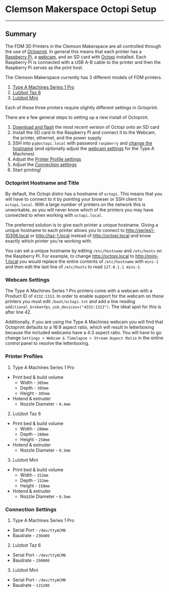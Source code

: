 # Clemson Makerspace Octopi Setup
----

## Summary
The FDM 3D Printers in the Clemson Makerspace are all controlled through the use
of [Octoprint](http://octoprint.org/). In general this means that each printer
has a [Raspberry Pi](https://www.raspberrypi.org/products/raspberry-pi-3-model-b/),
a [webcam](https://www.raspberrypi.org/products/camera-module-v2/), and an SD
card with [Octopi](https://octopi.octoprint.org/) installed. Each Raspberry Pi
is connected with a USB A-B cable to the printer and then the Raspberry Pi serves
as the print host.

The Clemson Makerspace currently has 3 different models of FDM printers.
1. [Type A Machines Series 1 Pro](https://www.typeamachines.com/series-1-pro)
2. [Lulzbot Taz 6](https://www.lulzbot.com/store/printers/lulzbot-taz-6)
3. [Lulzbot Mini](https://www.lulzbot.com/store/printers/lulzbot-mini)

Each of these three printers require slightly different settings in Octoprint.

There are a few general steps to setting up a new install of Octoprint.

1. [Download and flash](https://octopi.octoprint.org/) the most recent version
    of Octopi onto an SD card
2. Install the SD card in the Raspberry Pi and connect it to the Webcam, the
    printer, ethernet, and the power supply
3. SSH into `pi@octopi.local` with password `raspberry` and
    [change the hostname](#octoprint-hostname-and-title) (and optionally adjust
    the [webcam settings](#webcam-settings) for the Type A Machines)
4. Adjust the [Printer Profile settings](#printer-profiles)
5. Adjust the [Connection settings](#connection-settings)
6. Start printing!

### Octoprint Hostname and Title
By default, the Octopi distro has a hostname of `octopi`. This means that you
will have to connect to it by pointing your browser or SSH client to
`octopi.local`. With a large number of printers on the network this is
unworkable, as you will never know which of the printers you may have connected
to when working with `octopi.local`.

The preferred solution is to give each printer a unique hostname. Giving a
unique hostname to each printer allows you to connect to
http://series1-10306.local or http://taz-1.local instead of http://octopi.local
and know exactly which printer you're working with.


You can set a unique hostname by editing `/etc/hostname` and `/etc/hosts` on the
Raspberry Pi. For example, to change http://octopi.local to http://mini-1.local
you would replace the entire contents of `/etc/hostname` with `mini-1` and then
edit the last line of `/etc/hosts` to read `127.0.1.1 mini-1`.

### Webcam Settings
The Type A Machines Series 1 Pro printers come with a webcam with a Product ID
of `4332:1313`. In order to enable support for the webcam on these printers you
must edit `/boot/octopi.txt` and add a line reading
`additional_brokenfps_usb_devices=("4332:1313")`. The ideal spot for this is
after line 42.

Additionally, if you are using the Type A Machines webcam you will find that
Octoprint defaults to a 16:9 aspect ratio, which will result in letterboxing
because the included webcams have a 4:3 aspect ratio. You will have to go
change `Settings > Webcam & Timelapse > Stream Aspect Ratio` in the online
control panel to resolve the letterboxing.

### Printer Profiles
1. Type A Machines Series 1 Pro
  * Print bed & build volume
    * Width - `305mm`
    * Depth - `305mm`
    * Height - `305mm`
  * Hotend & extruder
    * Nozzle Diameter - `0.4mm`
2. Lulzbot Taz 6
  * Print bed & build volume
    * Width - `280mm`
    * Depth - `280mm`
    * Height - `250mm`
  * Hotend & extruder
    * Nozzle Diameter - `0.5mm`
3. Lulzbot Mini
  * Print bed & build volume
    * Width - `152mm`
    * Depth - `152mm`
    * Height - `158mm`
  * Hotend & extruder
    * Nozzle Diameter - `0.5mm`

### Connection Settings
1. Type A Machines Series 1 Pro
  * Serial Port - `/dev/ttyACM0`
  * Baudrate - `230400`
2. Lulzbot Taz 6
  * Serial Port - `/dev/ttyACM0`
  * Baudrate - `250000`
3. Lulzbot Mini
  * Serial Port - `/dev/ttyACM0`
  * Baudrate - `115200`
